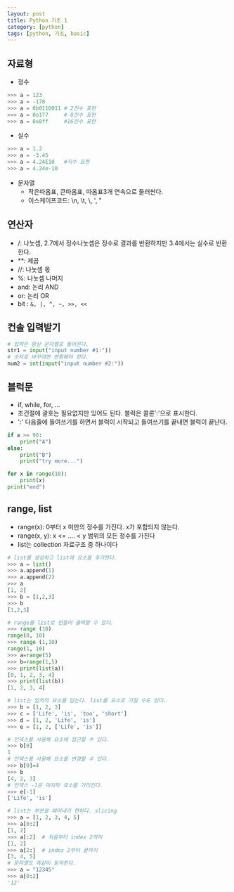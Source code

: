 ```yaml
---
layout: post
title: Python 기초 1
category: [python]
tags: [python, 기초, basic]
---
```


## 자료형

- 정수
``` python
>>> a = 123
>>> a = -178
>>> a = 0b0110011 # 2진수 표현
>>> a = 0o177     # 8진수 표현
>>> a = 0x8ff     #16진수 표현
```
- 실수
``` python
>>> a = 1.2
>>> a = -3.45
>>> a = 4.24E10   #지수 표현
>>> a = 4.24e-10
```

- 문자열
  - 작은따옴표, 큰따옴표, 따옴표3개 연속으로 둘러싼다.
  - 이스케이프코드: \n, \t, \\, \', \"

## 연산자

- /: 나눗셈, 2.7에서 정수나눗셈은 정수로 결과를 반환하지만 3.4에서는 실수로 반환한다.
- **: 제곱
- //: 나눗셈 몫
- %: 나눗셈 나머지
- and: 논리 AND
- or: 논리 OR
- bit : `&, |, ^, ~, >>, <<`

## 컨솔 입력받기
``` python
# 입력은 항상 문자열로 들어온다.
str1 = input("input number #1:"))
# 숫자로 바꾸려면 변환해야 한다.
num2 = int(input("input number #2:"))
```

## 블럭문
- if, while, for, ...
- 조건절에 괄호는 필요없지만 있어도 된다. 블럭은 콜론':'으로 표시한다.
- ':' 다음줄에 들여쓰기를 하면서 블럭이 시작되고 들여쓰기를 끝내면 블럭이 끝난다.

``` python
if a >= 90:
    print("A")
else:
    print("B")
    print("try more...")

for x in range(10):
    print(x)
print("end")
```

## range, list
- range(x): 0부터 x 미만의 정수를 가진다. x가 포함되지 않는다.
- range(x, y): x <= .... < y 범위의 모든 정수를 가진다
- list는 collection 자료구조 중 하나이다

``` python
# list를 생성하고 list에 요소를 추가한다. 
>>> a = list()
>>> a.append(1)
>>> a.append(2)
>>> a
[1, 2]
>>> b = [1,2,3]
>>> b
[1,2,3]

# range를 list로 만들어 출력할 수 있다.
>>> range (10)
range(0, 10)
>>> range (1,10)
range(1, 10)
>>> a=range(5)
>>> b=range(1,5)
>>> print(list(a))
[0, 1, 2, 3, 4]
>>> print(list(b))
[1, 2, 3, 4]

# list는 임의의 요소를 담는다. list를 요소로 가질 수도 있다.
>>> b = [1, 2, 3]
>>> c = ['Life', 'is', 'too', 'short']
>>> d = [1, 2, 'Life', 'is']
>>> e = [1, 2, ['Life', 'is']]

# 인덱스를 사용해 요소에 접근할 수 있다.
>>> b[0]
1
# 인덱스를 사용해 요소를 변경할 수 있다.
>>> b[0]=4
>>> b
[4, 2, 3]
# 인덱스 -1은 마지막 요소를 가리킨다.
>>> e[-1]
['Life', 'is']

# list는 부분을 떼어내기 편하다. slicing
>>> a = [1, 2, 3, 4, 5]
>>> a[0:2]
[1, 2]
>>> a[:2]  # 처음부터 index 2까지
[1, 2]
>>> a[2:]  # index 2부터 끝까지
[3, 4, 5]
# 문자열도 똑같이 동작한다.
>>> a = "12345"
>>> a[0:2]
'12'
```
